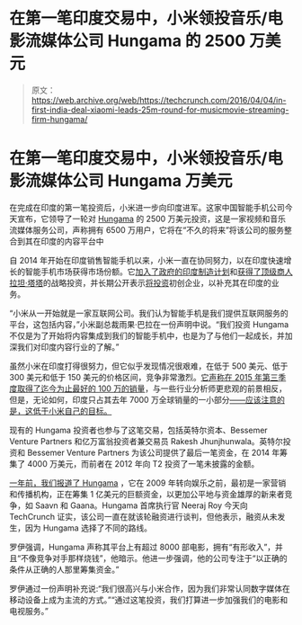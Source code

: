 # 在第一笔印度交易中，小米领投音乐/电影流媒体公司 Hungama  的 2500 万美元

> 原文：<https://web.archive.org/web/https://techcrunch.com/2016/04/04/in-first-india-deal-xiaomi-leads-25m-round-for-musicmovie-streaming-firm-hungama/>

# 在第一笔印度交易中，小米领投音乐/电影流媒体公司 Hungama 万美元

在完成在印度的第一笔投资后，小米进一步向印度进军。这家中国智能手机公司今天宣布，它领导了一轮对 [Hungama](https://web.archive.org/web/20230317214814/http://www.hungama.com/) 的 2500 万美元投资，这是一家视频和音乐流媒体服务公司，声称拥有 6500 万用户，它将在“不久的将来”将该公司的服务整合到其在印度的内容平台中

自 2014 年开始在印度销售智能手机以来，小米一直在协同努力，以在印度快速增长的智能手机市场获得市场份额。它[加入了政府的印度制造计划](https://web.archive.org/web/20230317214814/https://techcrunch.com/2015/08/10/xiaomi-is-now-making-smartphones-in-india/)和[获得了顶级商人拉坦·塔塔](https://web.archive.org/web/20230317214814/https://techcrunch.com/2015/04/26/xiaomi-ratan-tata-investment/)的战略投资，并长期公开表示[将投资](https://web.archive.org/web/20230317214814/http://articles.economictimes.indiatimes.com/2015-08-20/news/65667353_1_hugo-barra-xiaomi-global-redmi)初创企业，以补充其在印度的业务。

“小米从一开始就是一家互联网公司。我们认为智能手机是我们提供互联网服务的平台，这包括内容，”小米副总裁雨果·巴拉在一份声明中说。“我们投资 Hungama 不仅是为了开始将内容集成到我们的智能手机中，也是为了与他们一起成长，并加深我们对印度内容行业的了解。”

虽然小米在印度打得很努力，但它似乎发现情况很艰难，在低于 500 美元、低于 300 美元和低于 150 美元的价格区间，竞争非常激烈。[它声称在 2015 年第三季度取得了迄今为止最好的 100 万的销量](https://web.archive.org/web/20230317214814/http://indianexpress.com/article/technology/tech-news-technology/xiaomi-vs-counterpoint-no-decline-says-ceo-research-firm-sticks-to-numbers/)，与一些行业分析师更悲观的前景相反，但是，无论如何，印度只占其去年 7000 万全球销量的一小部分[——应该注意的是，这低于小米自己的目标。](https://web.archive.org/web/20230317214814/https://techcrunch.com/2016/01/14/xiaomi-70-million-sales-in-2015/)

现有的 Hungama 投资者也参与了这笔交易，包括英特尔资本、Bessemer Venture Partners 和亿万富翁投资者兼交易员 Rakesh Jhunjhunwala。英特尔投资和 Bessemer Venture Partners 为该公司提供了最后一笔资金，在 2014 年筹集了 4000 万美元，而前者在 2012 年向 T2 投资了一笔未披露的金额。

[一年前，我们报道了 Hungama](https://web.archive.org/web/20230317214814/https://techcrunch.com/2015/03/19/hungama-raising-100-million/) ，它在 2009 年转向娱乐之前，最初是一家营销和传播机构，正在筹集 1 亿美元的巨额资金，以更加公平地与资金雄厚的新来者竞争，如 Saavn 和 Gaana。Hungama 首席执行官 Neeraj Roy 今天向 TechCrunch 证实，该公司一直在就该轮融资进行谈判，但他表示，融资从未发生，因为 Hungama 选择了不同的路线。

罗伊强调，Hungama 声称其平台上有超过 8000 部电影，拥有“有形收入”，并且“不像竞争对手那样烧钱”，他暗示。他进一步强调，他的公司专注于“以正确的条件从正确的人那里筹集资金。”

罗伊通过一份声明补充说:“我们很高兴与小米合作，因为我们非常认同数字媒体在移动设备上成为主流的方式。”“通过这笔投资，我们打算进一步加强我们的电影和电视服务。”